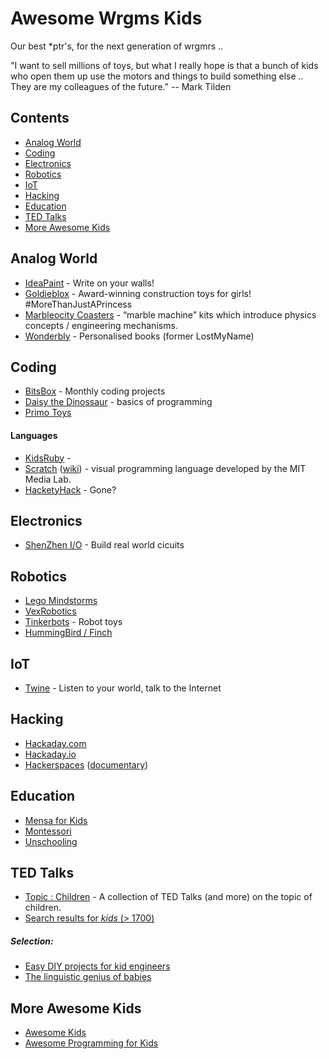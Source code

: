 # Awesome Wrgms Kids

Our best *ptr's, for the next generation of wrgmrs .. 

"I want to sell millions of toys, but what I really hope is that a bunch of kids who open them up use the motors and things to build something else .. They are my colleagues of the future." 
-- Mark Tilden


## Contents
* [Analog World](#analog-world)
* [Coding](#coding)
* [Electronics](#electronics)
* [Robotics](#robotics)
* [IoT](#IoT)
* [Hacking](#hacking)
* [Education](#education)
* [TED Talks](#ted-talks)
* [More Awesome Kids](#more-awesome-kids)


## Analog World
* [IdeaPaint](http://www.ideapaint.com) - Write on your walls!
* [Goldieblox](https://www.goldieblox.com) - Award-winning construction toys for girls! #MoreThanJustAPrincess
* [Marbleocity Coasters](https://tinkineer.com) - “marble machine” kits which introduce physics concepts / engineering mechanisms.
* [Wonderbly](http://wonderbly.com) - Personalised books (former LostMyName)


## Coding

* [BitsBox](https://bitsbox.com) - Monthly coding projects
* [Daisy the Dinossaur](https://itunes.apple.com/us/app/daisy-the-dinosaur/id490514278) - basics of programming
* [Primo Toys](https://www.primotoys.com)

#### Languages
* [KidsRuby](http://kidsruby.com) - 
* [Scratch](https://scratch.mit.edu/) ([wiki](https://wiki.scratch.mit.edu/wiki/Scratch_Wiki_Home)) - visual programming language developed by the MIT Media Lab.
* [HacketyHack](https://en.wikipedia.org/wiki/Hackety_Hack) - Gone?

## Electronics
* [ShenZhen I/O](http://www.zachtronics.com/shenzhen-io/) - Build real world cicuits


## Robotics
* [Lego Mindstorms](https://www.lego.com/mindstorms/)
* [VexRobotics](https://www.vexrobotics.com)
* [Tinkerbots](https://www.tinkerbots.com) - Robot toys
* [HummingBird / Finch](https://www.birdbraintechnologies.com)


## IoT
* [Twine](https://www.kickstarter.com/projects/supermechanical/twine-listen-to-your-world-talk-to-the-internet) - Listen to your world, talk to the Internet


## Hacking
* [Hackaday.com](http://hackaday.com)
* [Hackaday.io](http://hackaday.io)
* [Hackerspaces](http://hackerspaces.org)  ([documentary](https://www.youtube.com/watch?v=t8up7Wm-LAE))

## Education
* [Mensa for Kids](http://www.mensaforkids.org)
* [Montessori](https://en.wikipedia.org/wiki/Montessori_education)
* [Unschooling](https://en.wikipedia.org/wiki/Unschooling)


## TED Talks
* [Topic : Children](https://www.ted.com/topics/children) - A collection of TED Talks (and more) on the topic of children.
* [Search results for _kids_ (> 1700)](https://www.ted.com/search?q=kids)
##### Selection:
* [Easy DIY projects for kid engineers](http://www.ted.com/talks/fawn_qiu_easy_diy_projects_for_kid_engineers)
* [The linguistic genius of babies](http://www.ted.com/talks/patricia_kuhl_the_linguistic_genius_of_babies.html)


## More Awesome Kids
* [Awesome Kids](https://github.com/moacirosa/awesome-kids)
* [Awesome Programming for Kids](https://github.com/HollyAdele/awesome-programming-for-kids)

